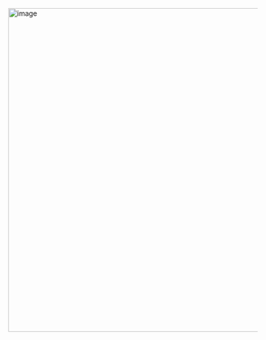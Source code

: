 <img width="523" height="655" alt="image" src="https://github.com/user-attachments/assets/3e1da65e-0b47-4138-9785-52f3601dff75" />
